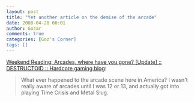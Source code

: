 ```yaml
---
layout: post
title: "Yet another article on the demise of the arcade"
date: 2008-04-28 00:01
author: Gozar
comments: true
categories: [Goz's Corner]
tags: []
---
```

<a href="http://www.destructoid.com/weekend-reading-arcades-where-have-you-gone--29085.phtml">Weekend Reading: Arcades, where have you gone? [Update] :: DESTRUCTOID :: Hardcore gaming blog</a>:<blockquote>What ever happened to the arcade scene here in America? I wasn't really aware of arcades until I was 12 or 13, and actually got into playing Time Crisis and Metal Slug.</blockquote>
